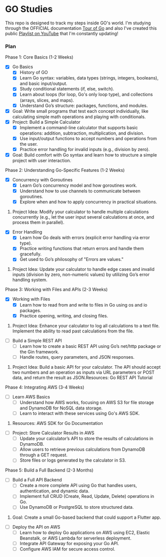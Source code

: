 # GO Studies

This repo is designed to track my steps inside GO's world. I'm studying through the OFFICIAL documentation [Tour of Go](https://go.dev/tour/welcome/1) and also I've created this public [Playlist on YouTube](https://www.youtube.com/watch?v=f6kdp27TYZs&list=PLI12PnJqTSg0Lz2n5-wL_SnWorVbJ7or9) that I'm constantly updating!

### Plan

Phase 1: Core Basics (1-2 Weeks)
- [x] Go Basics
    - [x] History of GO
    - [x] Learn Go syntax: variables, data types (strings, integers, booleans), and basic input/output.
    - [x] Study conditional statements (if, else, switch).
    - [x] Learn about loops (for loop, Go's only loop type), and collections (arrays, slices, and maps).
    - [x] Understand Go’s structure: packages, functions, and modules.
- [x] Goal: Write small programs that test each concept individually, like calculating simple math operations and playing with conditionals.
- [x] Project: Build a Simple Calculator
    - [x] Implement a command-line calculator that supports basic operations: addition, subtraction, multiplication, and division.
    - [x] Use input/output functions to accept numbers and operations from the user.
    - [x] Practice error handling for invalid inputs (e.g., division by zero).
- [x] Goal: Build comfort with Go syntax and learn how to structure a simple project with user interaction.

Phase 2: Understanding Go-Specific Features (1-2 Weeks)
- [x] Concurrency with Goroutines
    - [x] Learn Go’s concurrency model and how goroutines work.
    - [x] Understand how to use channels to communicate between goroutines.
    - [x] Explore when and how to apply concurrency in practical situations.
1. Project Idea: Modify your calculator to handle multiple calculations concurrently (e.g., let the user input several calculations at once, and process them in parallel).
- [x] Error Handling
    - [x] Learn how Go deals with errors (explicit error handling via error type).
    - [x] Practice writing functions that return errors and handle them gracefully.
    - [x] Get used to Go’s philosophy of "Errors are values."
1. Project Idea: Update your calculator to handle edge cases and invalid inputs (division by zero, non-numeric values) by utilizing Go’s error handling system.

Phase 3: Working with Files and APIs (2-3 Weeks)
- [x] Working with Files
    - [x] Learn how to read from and write to files in Go using os and io packages.
    - [x] Practice opening, writing, and closing files.
1. Project Idea: Enhance your calculator to log all calculations to a text file. Implement the ability to read past calculations from the file.
- [ ] Build a Simple REST API
    - [ ] Learn how to create a basic REST API using Go’s net/http package or the Gin framework.
    - [ ] Handle routes, query parameters, and JSON responses.
1. Project Idea: Build a basic API for your calculator. The API should accept two numbers and an operation as inputs via URL parameters or POST data, and return the result as JSON.Resources: Go REST API Tutorial

Phase 4: Integrating AWS (3-4 Weeks)
- [ ] Learn AWS Basics
    - [ ] Understand how AWS works, focusing on AWS S3 for file storage and DynamoDB for NoSQL data storage.
    - [ ] Learn to interact with these services using Go's AWS SDK.
1. Resources: AWS SDK for Go Documentation
- [ ] Project: Store Calculator Results in AWS
    - [ ] Update your calculator’s API to store the results of calculations in DynamoDB.
    - [ ] Allow users to retrieve previous calculations from DynamoDB through a GET request.
    - [ ] Store files or logs generated by the calculator in S3.

Phase 5: Build a Full Backend (2-3 Months)
- [ ] Build a Full API Backend
    - [ ] Create a more complete API using Go that handles users, authentication, and dynamic data.
    - [ ] Implement full CRUD (Create, Read, Update, Delete) operations in Go.
    - [ ] Use DynamoDB or PostgreSQL to store structured data.
1. Goal: Create a small Go-based backend that could support a Flutter app.
- [ ] Deploy the API on AWS
    - [ ] Learn how to deploy Go applications on AWS using EC2, Elastic Beanstalk, or AWS Lambda for serverless deployment.
    - [ ] Integrate API Gateway for exposing your Go API.
    - [ ] Configure AWS IAM for secure access control.
